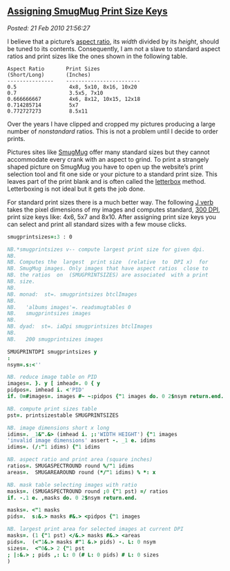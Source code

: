  
[Assigning SmugMug Print Size Keys](http://bakerjd99.wordpress.com/2010/02/21/assigning-smugmug-print-size-keys/)
-----------------------------------------------------------------------------------------------------------------

*Posted: 21 Feb 2010 21:56:27*

I believe that a picture’s [aspect
ratio](http://en.wikipedia.org/wiki/Aspect\_ratio\_(image)), its *width*
divided by its *height*, should be tuned to its contents. Consequently,
I am not a slave to standard aspect ratios and print sizes like the ones
shown in the following table.

    Aspect Ratio       Print Sizes
    (Short/Long)       (Inches)
    ---------------    ------------------------
    0.5                 4x8, 5x10, 8x16, 10x20
    0.7                 3.5x5, 7x10
    0.666666667         4x6, 8x12, 10x15, 12x18
    0.714285714         5x7
    0.772727273         8.5x11


Over the years I have clipped and cropped my pictures producing a large
number of *nonstandard* ratios. This is not a problem until I decide to
order prints.

Pictures sites like [SmugMug](http://www.smugmug.com/) offer many
standard sizes but they cannot accommodate every crank with an aspect to
grind. To print a strangely shaped picture on SmugMug you have to open
up the website’s print selection tool and fit one side or your picture
to a standard print size. This leaves part of the print blank and is
often called the [letterbox](http://en.wikipedia.org/wiki/Letterbox)
method. Letterboxing is not ideal but it gets the job done.

For standard print sizes there is a much better way. The following [J
verb](http://www.jsoftware.com/) takes the pixel dimensions of my images
and computes standard, [300
DPI](http://www.rideau-info.com/photos/mythdpi.html), print size keys
like: 4x6, 5x7 and 8x10. After assigning print size keys you can select
and print all standard sizes with a few mouse clicks.

```J
smugprintsizes=:3 : 0

NB.*smugprintsizes v-- compute largest print size for given dpi.
NB.
NB. Computes the  largest  print size  (relative  to  DPI x)  for
NB. SmugMug images. Only images that have aspect ratios  close to
NB. the ratios  on  (SMUGPRINTSIZES) are associated  with a print
NB. size.
NB.
NB. monad:  st=. smugprintsizes btclImages
NB.
NB.   'albums images'=. readsmugtables 0
NB.   smugprintsizes images
NB.
NB. dyad:  st=. iaDpi smugprintsizes btclImages
NB.
NB.   200 smugprintsizes images

SMUGPRINTDPI smugprintsizes y
:
nsym=.s:<''

NB. reduce image table on PID
images=. }. y [ imhead=. 0 { y
pidpos=. imhead i. <'PID'
if. 0=#images=. images #~ ~:pidpos {"1 images do. 0 2$nsym return.end.

NB. compute print sizes table
pst=. printsizestable SMUGPRINTSIZES

NB. image dimensions short x long
idims=. _1&".&> (imhead i. ;:'WIDTH HEIGHT') {"1 images
'invalid image dimensions' assert -. _1 e. idims
idims=. (/:"1 idims) {"1 idims

NB. aspect ratio and print area (square inches)
ratios=. SMUGASPECTROUND round %/"1 idims
areas=.  SMUGAREAROUND round (*/"1 idims) % *: x

NB. mask table selecting images with ratio
masks=. (SMUGASPECTROUND round ;0 {"1 pst) =/ ratios
if. -.1 e. ,masks do. 0 2$nsym return.end.

masks=. <"1 masks
pids=.  s:&.> masks #&.> <pidpos {"1 images

NB. largest print area for selected images at current DPI
masks=. (1 {"1 pst) </&.> masks #&.> <areas
pids=.  (<"1&.> masks #"1 &.> pids) -. L: 0 nsym
sizes=.  <"0&.> 2 {"1 pst
; |:&.> ; pids ,: L: 0 (# L: 0 pids) # L: 0 sizes
)
```
